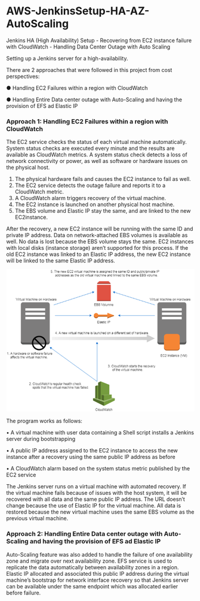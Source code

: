 # AWS-JenkinsSetup-HA-AZ-AutoScaling
Jenkins HA (High Availability) Setup - Recovering from EC2 instance failure with CloudWatch - Handling Data Center Outage with Auto Scaling

Setting up a Jenkins server for a high-availability. 

There are 2 approaches that were followed in this project from cost perspectives:

● Handling EC2 Failures within a region with CloudWatch

● Handling Entire Data center outage with Auto-Scaling and having the provision of EFS ad Elastic IP

### Approach 1: Handling EC2 Failures within a region with CloudWatch
The EC2 service checks the status of each virtual machine automatically. System status checks are executed every minute and the results are available as CloudWatch metrics. A system status check detects a loss of network connectivity or power, as well as software or hardware issues on the physical host.

1. The physical hardware fails and causes the EC2 instance to fail as well. 
2. The EC2 service detects the outage failure and reports it to a CloudWatch metric.
3. A CloudWatch alarm triggers recovery of the virtual machine.
4. The EC2 instance is launched on another physical host machine.
5. The EBS volume and Elastic IP stay the same, and are linked to the new EC2instance.

After the recovery, a new EC2 instance will be running with the same ID and private IP address. Data on network-attached EBS volumes is available as well. No data is lost because the EBS volume stays the same. EC2 instances with local disks (instance storage) aren’t supported for this process. If the old EC2 instance was linked to an Elastic IP address, the new EC2 instance will be linked to the same Elastic IP address.

![EC2 Failure](arch1.png)

The program works as follows:

• A virtual machine with user data containing a Shell script installs a Jenkins server during bootstrapping

• A public IP address assigned to the EC2 instance to access the new instance after a recovery using the same public IP address as before

• A CloudWatch alarm based on the system status metric published by the EC2 service

The Jenkins server runs on a virtual machine with automated recovery. If the virtual machine fails because of issues with the host system, it will be recovered with all data and the same public IP address. The URL doesn’t change because the use of Elastic IP for the virtual machine. All data is restored because the new virtual machine uses the same EBS volume as the previous virtual machine.

### Approach 2: Handling Entire Data center outage with Auto-Scaling and having the provision of EFS ad Elastic IP

Auto-Scaling feature was also added to handle the failure of one availability zone and migrate over next availability zone. EFS service is used to replicate the data automatically between availability zones in a region. Elastic IP allocated and associated this public IP address during the virtual machine’s bootstrap for network interface recovery so that Jenkins server can be available under the same endpoint which was allocated earlier before failure.

